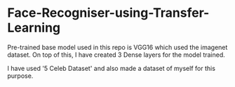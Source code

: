 # Face-Recogniser-using-Transfer-Learning

Pre-trained base model used in this repo is VGG16 which used the imagenet dataset. On top of this, I have created 3 Dense layers for the model trained.

I have used '5 Celeb Dataset' and also made a dataset of myself for this purpose.
